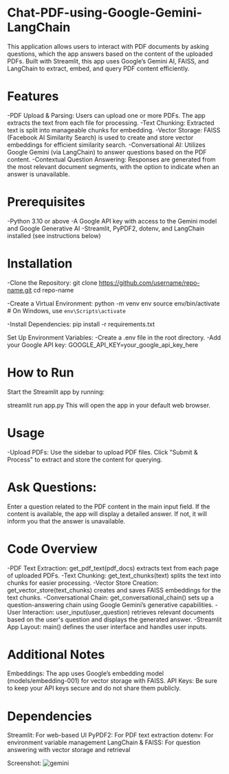 # Chat-PDF-using-Google-Gemini-LangChain
This application allows users to interact with PDF documents by asking questions, which the app answers based on the content of the uploaded PDFs. Built with Streamlit, this app uses Google’s Gemini AI, FAISS, and LangChain to extract, embed, and query PDF content efficiently.

# Features
-PDF Upload & Parsing: Users can upload one or more PDFs. The app extracts the text from each file for processing.
-Text Chunking: Extracted text is split into manageable chunks for embedding.
-Vector Storage: FAISS (Facebook AI Similarity Search) is used to create and store vector embeddings for efficient similarity search.
-Conversational AI: Utilizes Google Gemini (via LangChain) to answer questions based on the PDF content.
-Contextual Question Answering: Responses are generated from the most relevant document segments, with the option to indicate when an answer is unavailable.


# Prerequisites
-Python 3.10 or above
-A Google API key with access to the Gemini model and Google Generative AI
-Streamlit, PyPDF2, dotenv, and LangChain installed (see instructions below)

# Installation
-Clone the Repository:
git clone https://github.com/username/repo-name.git
cd repo-name

-Create a Virtual Environment:
python -m venv env
source env/bin/activate   # On Windows, use `env\Scripts\activate`

-Install Dependencies:
pip install -r requirements.txt

Set Up Environment Variables:
-Create a .env file in the root directory.
-Add your Google API key:
GOOGLE_API_KEY=your_google_api_key_here

# How to Run
Start the Streamlit app by running:

streamlit run app.py
This will open the app in your default web browser.

# Usage
-Upload PDFs:
Use the sidebar to upload PDF files.
Click "Submit & Process" to extract and store the content for querying.

# Ask Questions:
Enter a question related to the PDF content in the main input field.
If the content is available, the app will display a detailed answer. If not, it will inform you that the answer is unavailable.


# Code Overview
-PDF Text Extraction: get_pdf_text(pdf_docs) extracts text from each page of uploaded PDFs.
-Text Chunking: get_text_chunks(text) splits the text into chunks for easier processing.
-Vector Store Creation: get_vector_store(text_chunks) creates and saves FAISS embeddings for the text chunks.
-Conversational Chain: get_conversational_chain() sets up a question-answering chain using Google Gemini’s generative capabilities.
-User Interaction: user_input(user_question) retrieves relevant documents based on the user's question and displays the generated answer.
-Streamlit App Layout: main() defines the user interface and handles user inputs.


# Additional Notes
Embeddings: The app uses Google’s embedding model (models/embedding-001) for vector storage with FAISS.
API Keys: Be sure to keep your API keys secure and do not share them publicly.

# Dependencies
Streamlit: For web-based UI
PyPDF2: For PDF text extraction
dotenv: For environment variable management
LangChain & FAISS: For question answering with vector storage and retrieval

Screenshot:
![gemini](https://github.com/user-attachments/assets/4d4be5e3-a326-4408-bce4-9eb08c8f9227)

